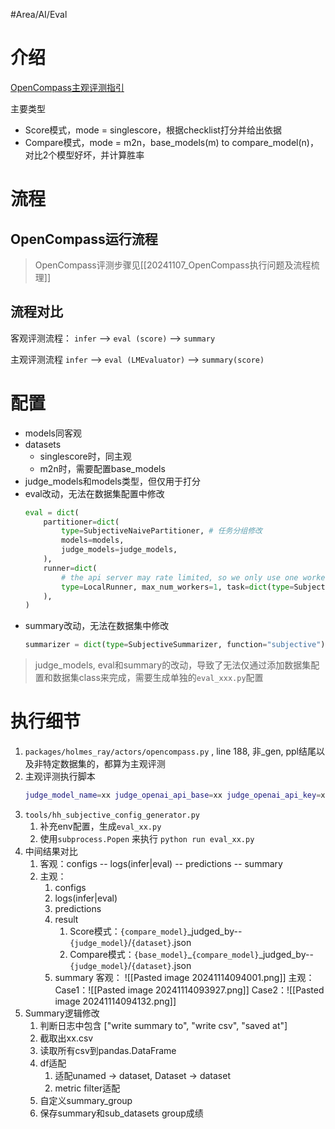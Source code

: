  #Area/AI/Eval 

# 介绍

[OpenCompass主观评测指引](https://opencompass.readthedocs.io/zh-cn/latest/advanced_guides/subjective_evaluation.html)

主要类型
- Score模式，mode = singlescore，根据checklist打分并给出依据
- Compare模式，mode = m2n，base_models(m) to compare_model(n)，对比2个模型好坏，并计算胜率

# 流程

## OpenCompass运行流程

> OpenCompass评测步骤见[[20241107_OpenCompass执行问题及流程梳理]]

## 流程对比

客观评测流程：
`infer` --> `eval (score)` --> `summary`

主观评测流程
`infer` --> `eval (LMEvaluator)` --> `summary(score)`

# 配置

- models同客观
- datasets
	- singlescore时，同主观
	- m2n时，需要配置base_models
- judge_models和models类型，但仅用于打分
- eval改动，无法在数据集配置中修改
	```python
	eval = dict(
	    partitioner=dict(
	        type=SubjectiveNaivePartitioner, # 任务分组修改
	        models=models,
	        judge_models=judge_models,
	    ),
	    runner=dict(
	        # the api server may rate limited, so we only use one worker
	        type=LocalRunner, max_num_workers=1, task=dict(type=SubjectiveEvalTask) # runner修改
	    ),
	)
	```
- summary改动，无法在数据集中修改
	```python
	summarizer = dict(type=SubjectiveSummarizer, function="subjective")
	```

> judge_models, eval和summary的改动，导致了无法仅通过添加数据集配置和数据集class来完成，需要生成单独的`eval_xxx.py`配置

# 执行细节

1. `packages/holmes_ray/actors/opencompass.py` , line 188,
	非_gen,  ppl结尾以及非特定数据集的，都算为主观评测
2. 主观评测执行脚本
	```bash
	judge_model_name=xx judge_openai_api_base=xx judge_openai_api_key=xx python tools/hh_subjective_config_generator.py --datasets xx --max-out-len xx -w xx
	```
3. `tools/hh_subjective_config_generator.py` 
	1. 补充env配置，生成`eval_xx.py`
	2. 使用`subprocess.Popen` 来执行 `python run eval_xx.py`
4. 中间结果对比
	1. 客观：configs -- logs(infer|eval) -- predictions -- summary
	2. 主观：
		1. configs
		2. logs(infer|eval)
		3. predictions
		4. result
			1. Score模式：`{compare_model}`\_judged_by--`{judge_model}`/`{dataset}`.json
			2. Compare模式：`{base_model}`\_`{compare_model}`\_judged_by--`{judge_model}`/`{dataset}`.json
		5. summary
			客观：
				![[Pasted image 20241114094001.png]]
			主观：
			Case1：![[Pasted image 20241114093927.png]]
			Case2：![[Pasted image 20241114094132.png]]
5. Summary逻辑修改
	1. 判断日志中包含 ["write summary to", "write csv", "saved at"]
	2. 截取出xx.csv
	3. 读取所有csv到pandas.DataFrame
	4. df适配
		1. 适配unamed -> dataset, Dataset -> dataset
		2. metric filter适配
	5. 自定义summary_group
	6. 保存summary和sub_datasets group成绩